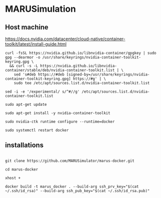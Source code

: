 # MARUSimulation


## Host machine 

https://docs.nvidia.com/datacenter/cloud-native/container-toolkit/latest/install-guide.html

```shell
curl -fsSL https://nvidia.github.io/libnvidia-container/gpgkey | sudo gpg --dearmor -o /usr/share/keyrings/nvidia-container-toolkit-keyring.gpg \
  && curl -s -L https://nvidia.github.io/libnvidia-container/stable/deb/nvidia-container-toolkit.list | \
    sed 's#deb https://#deb [signed-by=/usr/share/keyrings/nvidia-container-toolkit-keyring.gpg] https://#g' | \
    sudo tee /etc/apt/sources.list.d/nvidia-container-toolkit.list

sed -i -e '/experimental/ s/^#//g' /etc/apt/sources.list.d/nvidia-container-toolkit.list

sudo apt-get update

sudo apt-get install -y nvidia-container-toolkit

sudo nvidia-ctk runtime configure --runtime=docker

sudo systemctl restart docker

```


## installations 

```shell

git clone https://github.com/MARUSimulator/marus-docker.git

cd marus-docker

xhost +

docker build -t marus_docker . --build-arg ssh_prv_key="$(cat ~/.ssh/id_rsa)" --build-arg ssh_pub_key="$(cat ~/.ssh/id_rsa.pub)"





```

